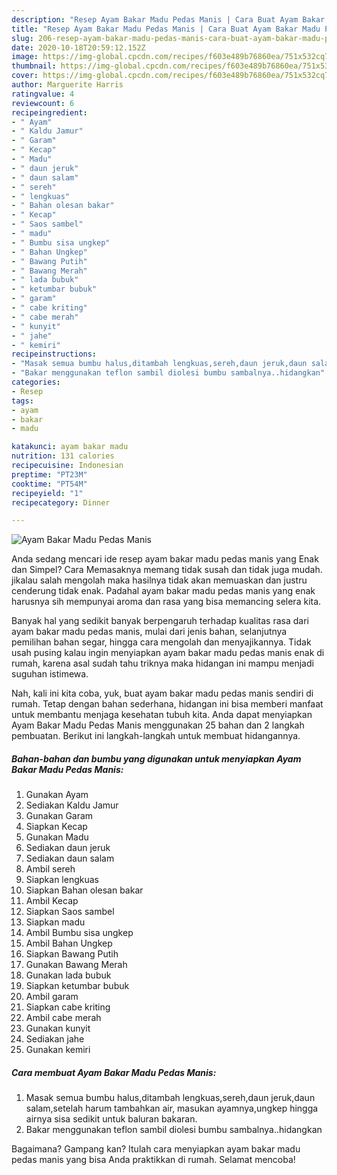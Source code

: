 ```yaml
---
description: "Resep Ayam Bakar Madu Pedas Manis | Cara Buat Ayam Bakar Madu Pedas Manis Yang Lezat Sekali"
title: "Resep Ayam Bakar Madu Pedas Manis | Cara Buat Ayam Bakar Madu Pedas Manis Yang Lezat Sekali"
slug: 206-resep-ayam-bakar-madu-pedas-manis-cara-buat-ayam-bakar-madu-pedas-manis-yang-lezat-sekali
date: 2020-10-18T20:59:12.152Z
image: https://img-global.cpcdn.com/recipes/f603e489b76860ea/751x532cq70/ayam-bakar-madu-pedas-manis-foto-resep-utama.jpg
thumbnail: https://img-global.cpcdn.com/recipes/f603e489b76860ea/751x532cq70/ayam-bakar-madu-pedas-manis-foto-resep-utama.jpg
cover: https://img-global.cpcdn.com/recipes/f603e489b76860ea/751x532cq70/ayam-bakar-madu-pedas-manis-foto-resep-utama.jpg
author: Marguerite Harris
ratingvalue: 4
reviewcount: 6
recipeingredient:
- " Ayam"
- " Kaldu Jamur"
- " Garam"
- " Kecap"
- " Madu"
- " daun jeruk"
- " daun salam"
- " sereh"
- " lengkuas"
- " Bahan olesan bakar"
- " Kecap"
- " Saos sambel"
- " madu"
- " Bumbu sisa ungkep"
- " Bahan Ungkep"
- " Bawang Putih"
- " Bawang Merah"
- " lada bubuk"
- " ketumbar bubuk"
- " garam"
- " cabe kriting"
- " cabe merah"
- " kunyit"
- " jahe"
- " kemiri"
recipeinstructions:
- "Masak semua bumbu halus,ditambah lengkuas,sereh,daun jeruk,daun salam,setelah harum tambahkan air, masukan ayamnya,ungkep hingga airnya sisa sedikit untuk baluran bakaran."
- "Bakar menggunakan teflon sambil diolesi bumbu sambalnya..hidangkan"
categories:
- Resep
tags:
- ayam
- bakar
- madu

katakunci: ayam bakar madu 
nutrition: 131 calories
recipecuisine: Indonesian
preptime: "PT23M"
cooktime: "PT54M"
recipeyield: "1"
recipecategory: Dinner

---
```



![Ayam Bakar Madu Pedas Manis](https://img-global.cpcdn.com/recipes/f603e489b76860ea/751x532cq70/ayam-bakar-madu-pedas-manis-foto-resep-utama.jpg)

Anda sedang mencari ide resep ayam bakar madu pedas manis yang Enak dan Simpel? Cara Memasaknya memang tidak susah dan tidak juga mudah. jikalau salah mengolah maka hasilnya tidak akan memuaskan dan justru cenderung tidak enak. Padahal ayam bakar madu pedas manis yang enak harusnya sih mempunyai aroma dan rasa yang bisa memancing selera kita.

Banyak hal yang sedikit banyak berpengaruh terhadap kualitas rasa dari ayam bakar madu pedas manis, mulai dari jenis bahan, selanjutnya pemilihan bahan segar, hingga cara mengolah dan menyajikannya. Tidak usah pusing kalau ingin menyiapkan ayam bakar madu pedas manis enak di rumah, karena asal sudah tahu triknya maka hidangan ini mampu menjadi suguhan istimewa.




Nah, kali ini kita coba, yuk, buat ayam bakar madu pedas manis sendiri di rumah. Tetap dengan bahan sederhana, hidangan ini bisa memberi manfaat untuk membantu menjaga kesehatan tubuh kita. Anda dapat menyiapkan Ayam Bakar Madu Pedas Manis menggunakan 25 bahan dan 2 langkah pembuatan. Berikut ini langkah-langkah untuk membuat hidangannya.

<!--inarticleads1-->

##### Bahan-bahan dan bumbu yang digunakan untuk menyiapkan Ayam Bakar Madu Pedas Manis:

1. Gunakan  Ayam
1. Sediakan  Kaldu Jamur
1. Gunakan  Garam
1. Siapkan  Kecap
1. Gunakan  Madu
1. Sediakan  daun jeruk
1. Sediakan  daun salam
1. Ambil  sereh
1. Siapkan  lengkuas
1. Siapkan  Bahan olesan bakar
1. Ambil  Kecap
1. Siapkan  Saos sambel
1. Siapkan  madu
1. Ambil  Bumbu sisa ungkep
1. Ambil  Bahan Ungkep
1. Siapkan  Bawang Putih
1. Gunakan  Bawang Merah
1. Gunakan  lada bubuk
1. Siapkan  ketumbar bubuk
1. Ambil  garam
1. Siapkan  cabe kriting
1. Ambil  cabe merah
1. Gunakan  kunyit
1. Sediakan  jahe
1. Gunakan  kemiri




<!--inarticleads2-->

##### Cara membuat Ayam Bakar Madu Pedas Manis:

1. Masak semua bumbu halus,ditambah lengkuas,sereh,daun jeruk,daun salam,setelah harum tambahkan air, masukan ayamnya,ungkep hingga airnya sisa sedikit untuk baluran bakaran.
1. Bakar menggunakan teflon sambil diolesi bumbu sambalnya..hidangkan




Bagaimana? Gampang kan? Itulah cara menyiapkan ayam bakar madu pedas manis yang bisa Anda praktikkan di rumah. Selamat mencoba!
